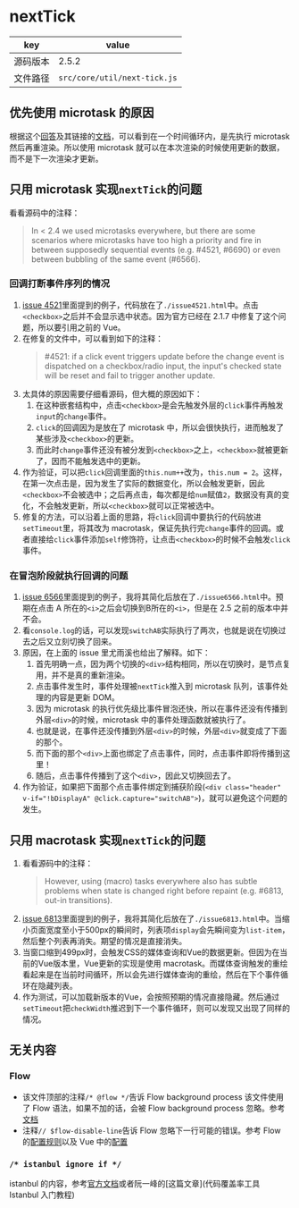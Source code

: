 # nextTick

key | value
--|--
源码版本 | 2.5.2
文件路径 | `src/core/util/next-tick.js`


## 优先使用 microtask 的原因
根据这个[回答](https://www.zhihu.com/question/55364497/answer/144215284)及其链接的[文档](https://html.spec.whatwg.org/multipage/webappapis.html#event-loop-processing-model)，可以看到在一个时间循环内，是先执行 microtask 然后再重渲染。所以使用 microtask 就可以在本次渲染的时候使用更新的数据，而不是下一次渲染才更新。


## 只用 microtask 实现`nextTick`的问题
看看源码中的注释：
> In < 2.4 we used microtasks everywhere, but there are some scenarios where microtasks have too high a priority and fire in between supposedly sequential events (e.g. #4521, #6690) or even between bubbling of the same event (#6566).

### 回调打断事件序列的情况
1. [issue 4521](https://github.com/vuejs/vue/issues/4521)里面提到的例子，代码放在了`./issue4521.html`中。点击`<checkbox>`之后并不会显示选中状态。因为官方已经在 2.1.7 中修复了这个问题，所以要引用之前的 Vue。
2. 在修复的文件中，可以看到如下的注释：
    > #4521: if a click event triggers update before the change event is
    > dispatched on a checkbox/radio input, the input's checked state will
    > be reset and fail to trigger another update.
3. 太具体的原因需要仔细看源码，但大概的原因如下：
    1. 在这种嵌套结构中，点击`<checkbox>`是会先触发外层的`click`事件再触发`input`的`change`事件。
    2. `click`的回调因为是放在了 microtask 中，所以会很快执行，进而触发了某些涉及`<checkbox>`的更新。
    3. 而此时`change`事件还没有被分发到`<checkbox>`之上，`<checkbox>`就被更新了，因而不能触发选中的更新。
4. 作为验证，可以把`click`回调里面的`this.num++`改为，`this.num = 2`。这样，在第一次点击是，因为发生了实际的数据变化，所以会触发更新，因此`<checkbox>`不会被选中；之后再点击，每次都是给`num`赋值`2`，数据没有真的变化，不会触发更新，所以`<checkbox>`就可以正常被选中。
5. 修复的方法，可以沿着上面的思路，将`click`回调中要执行的代码放进`setTimeout`里，将其改为 macrotask，保证先执行完`change`事件的回调。或者直接给`click`事件添加`self`修饰符，让点击`<checkbox>`的时候不会触发`click`事件。

### 在冒泡阶段就执行回调的问题
1. [issue 6566](https://github.com/vuejs/vue/issues/6566)里面提到的例子，我将其简化后放在了`./issue6566.html`中。预期在点击 A 所在的`<i>`之后会切换到B所在的`<i>`，但是在 2.5 之前的版本中并不会。
2. 看`console.log`的话，可以发现`switchAB`实际执行了两次，也就是说在切换过去之后又立刻切换了回来。
3. 原因，在上面的 issue 里尤雨溪也给出了解释。如下：
    1. 首先明确一点，因为两个切换的`<div>`结构相同，所以在切换时，是节点复用，并不是真的重新渲染。
    2. 点击事件发生时，事件处理被`nextTick`推入到 microtask 队列，该事件处理的内容是更新 DOM。
    3. 因为 microtask 的执行优先级比事件冒泡还快，所以在事件还没有传播到外层`<div>`的时候，microtask 中的事件处理函数就被执行了。
    4. 也就是说，在事件还没传播到外层`<div>`的时候，外层`<div>`就变成了下面的那个。
    5. 而下面的那个`<div>`上面也绑定了点击事件，同时，点击事件即将传播到这里！
    6. 随后，点击事件传播到了这个`<div>`，因此又切换回去了。
4. 作为验证，如果把下面那个点击事件绑定到捕获阶段(`<div class="header" v-if="!bDisplayA" @click.capture="switchAB">`)，就可以避免这个问题的发生。


## 只用 macrotask 实现`nextTick`的问题
1. 看看源码中的注释：
    > However, using (macro) tasks everywhere also has subtle problems when state is changed right before repaint (e.g. #6813, out-in transitions).
2. [issue 6813](https://github.com/vuejs/vue/issues/6813)里面提到的例子，我将其简化后放在了`./issue6813.html`中。当缩小页面宽度至小于500px的瞬间时，列表项`display`会先瞬间变为`list-item`，然后整个列表再消失。期望的情况是直接消失。
3. 当窗口缩到499px时，会触发CSS的媒体查询和Vue的数据更新。但因为在当前的Vue版本里，Vue更新的实现是使用 macrotask。而媒体查询触发的重绘看起来是在当前时间循环，所以会先进行媒体查询的重绘，然后在下个事件循环在隐藏列表。
4. 作为测试，可以加载新版本的Vue，会按照预期的情况直接隐藏。然后通过`setTimeout`把`checkWidth`推迟到下一个事件循环，则可以发现又出现了同样的情况。


## 无关内容
### Flow
* 该文件顶部的注释`/* @flow */`告诉 Flow background process 该文件使用了 Flow 语法，如果不加的话，会被 Flow background process 忽略。参考[文档](https://flow.org/en/docs/usage/#toc-prepare-your-code-for-flow)
* 注释`// $flow-disable-line`告诉 Flow 忽略下一行可能的错误。参考 Flow 的[配置规则](https://flow.org/en/docs/config/options/#toc-suppress-comment-regex)以及 Vue 中的[配置](https://github.com/vuejs/vue/blob/dev/.flowconfig#L23)

### `/* istanbul ignore if */`
istanbul 的内容，参考[官方文档](https://github.com/gotwarlost/istanbul)或者阮一峰的[这篇文章](代码覆盖率工具 Istanbul 入门教程)
